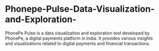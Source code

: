 # Phonepe-Pulse-Data-Visualization-and-Exploration-
PhonePe Pulse is a data visualization and exploration tool developed by PhonePe, a digital payments platform in India. It provides various insights and visualizations related to digital payments and financial transactions.
